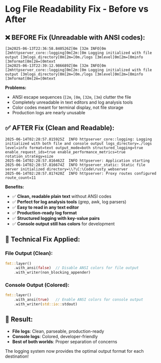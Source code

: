 # Log File Readability Fix - Before vs After

## ❌ **BEFORE Fix (Unreadable with ANSI codes):**
```log
[2m2025-06-13T22:36:58.840526Z[0m [32m INFO[0m [2mhttpserver_core::logging[0m[2m:[0m Logging initialized with file output [3mlogs_directory[0m[2m=[0m./logs [3mlevel[0m[2m=[0minfo [3mformat[0m[2m=[0mtext
[2m2025-06-13T22:39:12.986689Z[0m [32m INFO[0m [2mhttpserver_core::logging[0m[2m:[0m Logging initialized with file output [3mlogs_directory[0m[2m=[0m./logs [3mlevel[0m[2m=[0minfo [3mformat[0m[2m=[0mtext
```

**Problems:**
- ANSI escape sequences (`[2m`, `[0m`, `[32m`, `[3m`) clutter the file
- Completely unreadable in text editors and log analysis tools
- Color codes meant for terminal display, not file storage
- Production logs are nearly unusable

## ✅ **AFTER Fix (Clean and Readable):**
```log
2025-06-14T02:28:57.815925Z  INFO httpserver_core::logging: Logging initialized with both file and console output logs_directory=./logs level=info format=text output_mode=both structured_logging=true enable_request_ids=true enable_performance_metrics=true rotation_strategy=size
2025-06-14T02:28:57.816462Z  INFO httpserver: Application starting
2025-06-14T02:28:57.816674Z  INFO httpserver_static: Static file server initialized directory=\\?\C:\Code\rusty_webserver
2025-06-14T02:28:57.817420Z  INFO httpserver: Proxy routes configured route_count=11
```

**Benefits:**
- ✅ **Clean, readable plain text** without ANSI codes
- ✅ **Perfect for log analysis tools** (grep, awk, log parsers)
- ✅ **Easy to read in any text editor**
- ✅ **Production-ready log format**
- ✅ **Structured logging with key-value pairs**
- ✅ **Console output still has colors** for development

## 🔧 **Technical Fix Applied:**

### File Output (Clean):
```rust
fmt::layer()
    .with_ansi(false)  // Disable ANSI colors for file output
    .with_writer(non_blocking_appender)
```

### Console Output (Colored):
```rust
fmt::layer()
    .with_ansi(true)   // Enable ANSI colors for console output
    .with_writer(std::io::stdout)
```

## 🎯 **Result:**
- **File logs**: Clean, parseable, production-ready
- **Console logs**: Colored, developer-friendly
- **Best of both worlds**: Proper separation of concerns

The logging system now provides the optimal output format for each destination!
